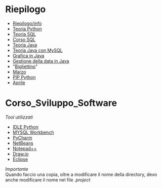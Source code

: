 # Riepilogo

- [Riepilogo/info](https://github.com/mattiaudisio/Corso_Sviluppo_Software#corso_sviluppo_software)
- [Teoria Python](https://github.com/mattiaudisio/Corso_Sviluppo_Software/tree/main/PrjPython#appunti-python)
- [Teoria SQL](https://github.com/mattiaudisio/Corso_Sviluppo_Software/tree/main/PrjSQL#teoria-sql)
- [Corso SQL](https://github.com/mattiaudisio/Corso_Sviluppo_Software/tree/main/PrjSQL#corso-mysql)
- [Teoria Java](https://github.com/mattiaudisio/Corso_Sviluppo_Software/tree/main/PrjJava#appunti-java)
- [Teoria Java con MySQL](https://github.com/mattiaudisio/Corso_Sviluppo_Software/tree/main/PrjJava#java-con-mysql)
- [Grafica in Java](https://github.com/mattiaudisio/Corso_Sviluppo_Software/blob/main/PrjJava/README.md#grafica-in-java)
- [Gestione della data in Java](https://github.com/mattiaudisio/Corso_Sviluppo_Software/blob/main/PrjJava/README.md#gestione-della-data-in-java)
- "[Bigliettino](https://github.com/mattiaudisio/Corso_Sviluppo_Software/blob/main/PrjJava/Bigliettino.md)"
- [Marzo](https://github.com/mattiaudisio/Corso_Sviluppo_Software/blob/main/Marzo-Aprile.md#marzo)
- [PIP Python](https://github.com/mattiaudisio/Corso_Sviluppo_Software/blob/main/Marzo-Aprile.md#pip-python)
- [Aprile](https://github.com/mattiaudisio/Corso_Sviluppo_Software/blob/main/Marzo-Aprile.md#pip-python)

# Corso_Sviluppo_Software

 _Tool utilizzati_

- [IDLE Python](https://www.python.org/)<br />
- [MYSQL Workbench](https://www.mysql.com/it/products/workbench/)<br />
- [PyCharm](https://www.jetbrains.com/pycharm/)<br />
- [NetBeans](https://netbeans.org/)<br />
- [Notepad++](https://notepad-plus-plus.org/downloads/)<br />
- [Draw.io](https://app.diagrams.net/)<br />
- [Eclipse](https://www.eclipse.org/downloads/)<br />

_Importante_<br />
Quando faccio una copia, oltre a modificare il nome della directory, devo anche modificare il nome nel file *.project*

